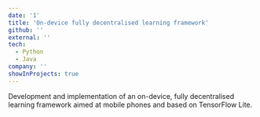 ```yaml
---
date: '1'
title: 'On-device fully decentralised learning framework'
github: ''
external: ''
tech:
  - Python
  - Java
company: ''
showInProjects: true
---
```


Development and implementation of an on-device, fully decentralised learning framework aimed at mobile phones and based on TensorFlow Lite.
